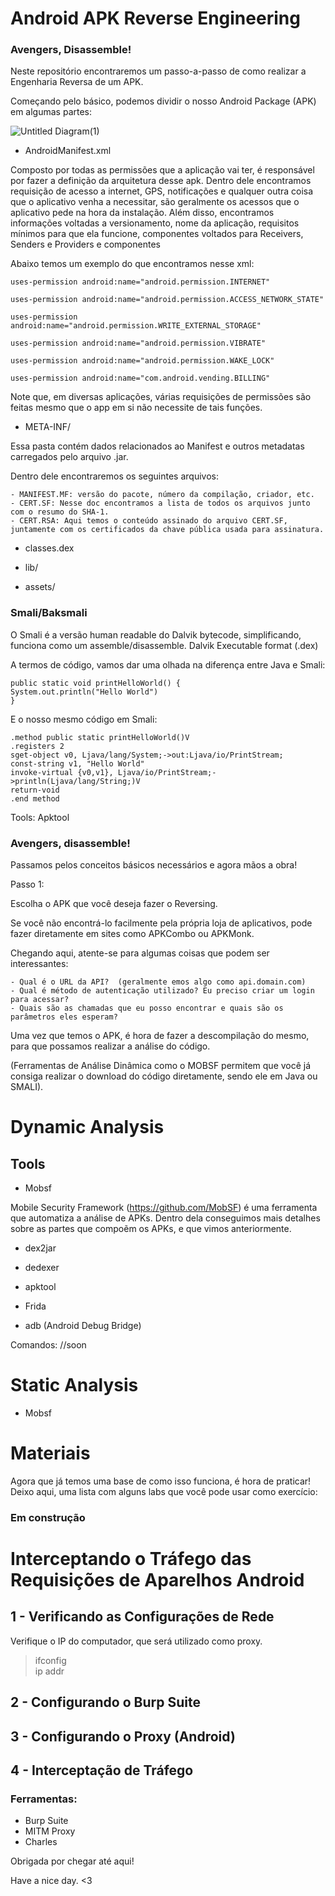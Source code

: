 # Android APK Reverse Engineering
### Avengers, Disassemble! 

Neste repositório encontraremos um passo-a-passo de como realizar a Engenharia Reversa de um APK. 

Começando pelo básico, podemos dividir o nosso Android Package (APK) em algumas partes:  

![Untitled Diagram(1)](https://user-images.githubusercontent.com/37185061/76150991-a2224980-608e-11ea-8363-558491f9adda.png)

- AndroidManifest.xml 

Composto por todas as permissões que a aplicação vai ter, é responsável por fazer a definição da arquitetura desse apk. Dentro dele encontramos requisição de acesso a internet, GPS, notificações e qualquer outra coisa que o aplicativo venha a necessitar, são geralmente os acessos que o aplicativo pede na hora da instalação. Além disso, encontramos informações voltadas a versionamento, nome da aplicação, requisitos mínimos para que ela funcione, componentes voltados para Receivers, Senders e Providers e componentes 

Abaixo temos um exemplo do que encontramos nesse xml: 

    uses-permission android:name="android.permission.INTERNET" 

    uses-permission android:name="android.permission.ACCESS_NETWORK_STATE" 
    
    uses-permission android:name="android.permission.WRITE_EXTERNAL_STORAGE" 
    
    uses-permission android:name="android.permission.VIBRATE" 
    
    uses-permission android:name="android.permission.WAKE_LOCK" 
    
    uses-permission android:name="com.android.vending.BILLING" 
    
 Note que, em diversas aplicações, várias requisições de permissões são feitas mesmo que o app em si não necessite de tais funções. 

- META-INF/ 

Essa pasta contém dados relacionados ao Manifest e outros metadatas carregados pelo arquivo .jar.

Dentro dele encontraremos os seguintes arquivos: 

	- MANIFEST.MF: versão do pacote, número da compilação, criador, etc. 
	- CERT.SF: Nesse doc encontramos a lista de todos os arquivos junto com o resumo do SHA-1.
	- CERT.RSA: Aqui temos o conteúdo assinado do arquivo CERT.SF, juntamente com os certificados da chave pública usada para assinatura. 


- classes.dex 

- lib/ 

- assets/ 


### Smali/Baksmali 

O Smali é a versão human readable do Dalvik bytecode, simplificando, funciona como um assemble/disassemble. Dalvik Executable format (.dex)


A termos de código, vamos dar uma olhada na diferença entre Java e Smali:  

    public static void printHelloWorld() {
	System.out.println("Hello World")
    }
    
  E o nosso mesmo código em Smali: 
  
    .method public static printHelloWorld()V
	.registers 2
	sget-object v0, Ljava/lang/System;->out:Ljava/io/PrintStream;
	const-string v1, "Hello World"
	invoke-virtual {v0,v1}, Ljava/io/PrintStream;->println(Ljava/lang/String;)V
	return-void
    .end method

Tools: 
Apktool 

### Avengers, disassemble! 

Passamos pelos conceitos básicos necessários e agora mãos a obra! 

Passo 1: 

Escolha o APK que você deseja fazer o Reversing. 

Se você não encontrá-lo facilmente pela própria loja de aplicativos, pode fazer diretamente em sites como APKCombo ou APKMonk. 

Chegando aqui, atente-se para algumas coisas que podem ser interessantes: 

	- Qual é o URL da API?  (geralmente emos algo como api.domain.com)
   	- Qual é método de autenticação utilizado? Eu preciso criar um login para acessar? 
  	- Quais são as chamadas que eu posso encontrar e quais são os parâmetros eles esperam?
 
 Uma vez que temos o APK, é hora de fazer a descompilação do mesmo, para que possamos realizar a análise do código. 
 
 (Ferramentas de Análise Dinâmica como o MOBSF permitem que você já consiga realizar o download do código diretamente, sendo ele em Java ou SMALI). 


# Dynamic Analysis 



## Tools 

- Mobsf 

Mobile Security Framework (https://github.com/MobSF) é uma ferramenta que automatiza a análise de APKs. 
Dentro dela conseguimos mais detalhes sobre as partes que compoẽm os APKs, e que vimos anteriormente. 

- dex2jar 

- dedexer

- apktool 

- Frida 

- adb (Android Debug Bridge) 

Comandos: //soon


# Static Analysis 

- Mobsf 

# Materiais 

Agora que já temos uma base de como isso funciona, é hora de praticar! 
Deixo aqui, uma lista com alguns labs que você pode usar como exercício: 

### Em construção 





#  Interceptando o Tráfego das Requisições de Aparelhos Android 

## 1 - Verificando as Configurações de Rede 

Verifique o IP do computador, que será utilizado como proxy. 

> ifconfig   
> ip addr  

## 2 - Configurando o Burp Suite 



## 3 - Configurando o Proxy (Android) 

## 4 - Interceptação de Tráfego 


### Ferramentas:  

- Burp Suite 
- MITM Proxy 
- Charles 



Obrigada por chegar até aqui! 

Have a nice day. <3 
